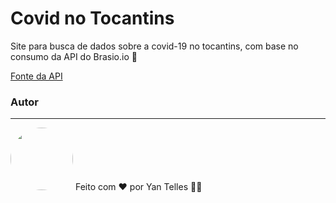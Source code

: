 <h1>Covid no Tocantins</h1>
<p>
Site para busca de dados sobre a covid-19 no tocantins, com base no consumo da API do Brasio.io 🚀
</p>

<a href="https://brasil.io/dataset/covid19/caso_full/">Fonte da API</a>

### Autor
---
<img style="border-radius: 50%;" src="https://i.ibb.co/p2jkMSh/yan.jpg" width="100px;" alt=""/>
Feito com ❤️ por Yan Telles 👋🏽
